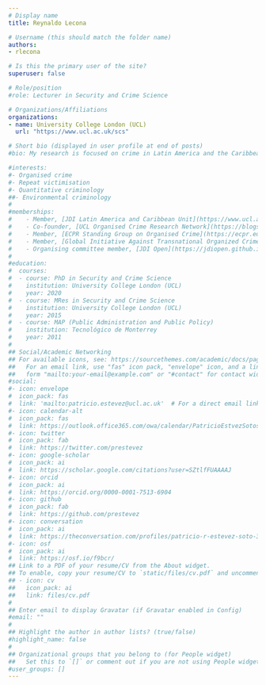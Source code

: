 ```yaml
---
# Display name
title: Reynaldo Lecona

# Username (this should match the folder name)
authors:
- rlecona

# Is this the primary user of the site?
superuser: false

# Role/position
#role: Lecturer in Security and Crime Science

# Organizations/Affiliations
organizations:
- name: University College London (UCL)
  url: "https://www.ucl.ac.uk/scs"

# Short bio (displayed in user profile at end of posts)
#bio: My research is focused on crime in Latin America and the Caribbean, spanning topics such as organised crime, repeat victimisation, quantitative criminology, crime prevention, and the nexus between crime and public policy.

#interests:
#- Organised crime
#- Repeat victimisation
#- Quantitative criminology
##- Environmental criminology
#
#memberships:
#    - Member, [JDI Latin America and Caribbean Unit](https://www.ucl.ac.uk/jill-dando-institute/research/jdi-latam)
#    - Co-founder, [UCL Organised Crime Research Network](https://blogs.ucl.ac.uk/organised-crime/about-ocrn/)
#    - Member, [ECPR Standing Group on Organised Crime](https://ecpr.eu/profile/PatricioRodrigoEst%C3%A9vezSoto)
#    - Member, [Global Initiative Against Transnational Organized Crime](https://globalinitiative.net/) [Network of Experts](https://globalinitiative.net/profile/patricio-r-estevez-soto/)
#    - Organising committee member, [JDI Open](https://jdiopen.github.io/)
#
#education:
#  courses:
#  - course: PhD in Security and Crime Science
#    institution: University College London (UCL)
#    year: 2020
#  - course: MRes in Security and Crime Science
#    institution: University College London (UCL)
#    year: 2015
#  - course: MAP (Public Administration and Public Policy)
#    institution: Tecnológico de Monterrey
#    year: 2011
#
## Social/Academic Networking
## For available icons, see: https://sourcethemes.com/academic/docs/page-builder/#icons
##   For an email link, use "fas" icon pack, "envelope" icon, and a link in the
##   form "mailto:your-email@example.com" or "#contact" for contact widget.
#social:
#- icon: envelope
#  icon_pack: fas
#  link: 'mailto:patricio.estevez@ucl.ac.uk'  # For a direct email link, use "mailto:test@example.org".
#- icon: calendar-alt
#  icon_pack: fas
#  link: https://outlook.office365.com/owa/calendar/PatricioEstvezSotosOfficeHours@ucl.ac.uk/bookings/
#- icon: twitter
#  icon_pack: fab
#  link: https://twitter.com/prestevez
#- icon: google-scholar
#  icon_pack: ai
#  link: https://scholar.google.com/citations?user=SZtlfFUAAAAJ
#- icon: orcid
#  icon_pack: ai
#  link: https://orcid.org/0000-0001-7513-6904
#- icon: github
#  icon_pack: fab
#  link: https://github.com/prestevez
#- icon: conversation
#  icon_pack: ai
#  link: https://theconversation.com/profiles/patricio-r-estevez-soto-376595/articles
#- icon: osf
#  icon_pack: ai
#  link: https://osf.io/f9bcr/
## Link to a PDF of your resume/CV from the About widget.
## To enable, copy your resume/CV to `static/files/cv.pdf` and uncomment the lines below.
## - icon: cv
##   icon_pack: ai
##   link: files/cv.pdf
#
## Enter email to display Gravatar (if Gravatar enabled in Config)
#email: ""
#
## Highlight the author in author lists? (true/false)
#highlight_name: false
#
## Organizational groups that you belong to (for People widget)
##   Set this to `[]` or comment out if you are not using People widget.
#user_groups: []
---
```


